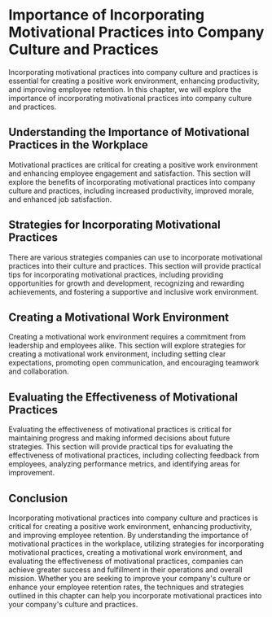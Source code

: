 Importance of Incorporating Motivational Practices into Company Culture and Practices
==========================================================================================================================================================================

Incorporating motivational practices into company culture and practices is essential for creating a positive work environment, enhancing productivity, and improving employee retention. In this chapter, we will explore the importance of incorporating motivational practices into company culture and practices.

Understanding the Importance of Motivational Practices in the Workplace
----------------------------------------------------------------------------------

Motivational practices are critical for creating a positive work environment and enhancing employee engagement and satisfaction. This section will explore the benefits of incorporating motivational practices into company culture and practices, including increased productivity, improved morale, and enhanced job satisfaction.

Strategies for Incorporating Motivational Practices
--------------------------------------------------------------

There are various strategies companies can use to incorporate motivational practices into their culture and practices. This section will provide practical tips for incorporating motivational practices, including providing opportunities for growth and development, recognizing and rewarding achievements, and fostering a supportive and inclusive work environment.

Creating a Motivational Work Environment
---------------------------------------------------

Creating a motivational work environment requires a commitment from leadership and employees alike. This section will explore strategies for creating a motivational work environment, including setting clear expectations, promoting open communication, and encouraging teamwork and collaboration.

Evaluating the Effectiveness of Motivational Practices
-----------------------------------------------------------------

Evaluating the effectiveness of motivational practices is critical for maintaining progress and making informed decisions about future strategies. This section will provide practical tips for evaluating the effectiveness of motivational practices, including collecting feedback from employees, analyzing performance metrics, and identifying areas for improvement.

Conclusion
----------

Incorporating motivational practices into company culture and practices is critical for creating a positive work environment, enhancing productivity, and improving employee retention. By understanding the importance of motivational practices in the workplace, utilizing strategies for incorporating motivational practices, creating a motivational work environment, and evaluating the effectiveness of motivational practices, companies can achieve greater success and fulfillment in their operations and overall mission. Whether you are seeking to improve your company's culture or enhance your employee retention rates, the techniques and strategies outlined in this chapter can help you incorporate motivational practices into your company's culture and practices.
